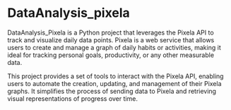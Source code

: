 # DataAnalysis_pixela
DataAnalysis_Pixela is a Python project that leverages the Pixela API to track and visualize daily data points. Pixela is a web service that allows users to create and manage a graph of daily habits or activities, making it ideal for tracking personal goals, productivity, or any other measurable data.

This project provides a set of tools to interact with the Pixela API, enabling users to automate the creation, updating, and management of their Pixela graphs. It simplifies the process of sending data to Pixela and retrieving visual representations of progress over time.
